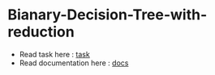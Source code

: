 # Bianary-Decision-Tree-with-reduction




- Read task here : [task](/Documentation/Task.pdf)
- Read documentation here : [docs](/Documentation/Documentation.pdf)

